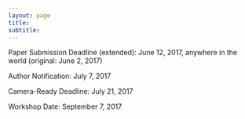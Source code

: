 ```yaml
---
layout: page
title: 
subtitle: 
---
```



Paper Submission Deadline (extended): June 12, 2017, anywhere in the world (original: June 2, 2017)

Author Notification: July 7, 2017

Camera-Ready Deadline: July 21, 2017

Workshop Date: September 7, 2017
